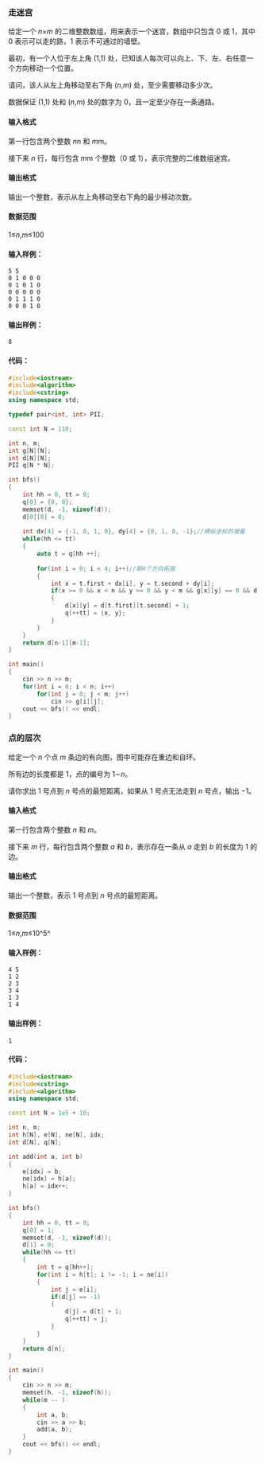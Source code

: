 ### 走迷宫

给定一个 *n*×*m* 的二维整数数组，用来表示一个迷宫，数组中只包含 0 或 1，其中 0 表示可以走的路，1 表示不可通过的墙壁。

最初，有一个人位于左上角 (1,1) 处，已知该人每次可以向上、下、左、右任意一个方向移动一个位置。

请问，该人从左上角移动至右下角 (*n*,*m*) 处，至少需要移动多少次。

数据保证 (1,1) 处和 (*n*,*m*) 处的数字为 0，且一定至少存在一条通路。

#### 输入格式

第一行包含两个整数 *n*n 和 *m*m。

接下来 *n* 行，每行包含 *m*m 个整数（0 或 1），表示完整的二维数组迷宫。

#### 输出格式

输出一个整数，表示从左上角移动至右下角的最少移动次数。

#### 数据范围

1≤*n*,*m*≤100

#### 输入样例：

```
5 5
0 1 0 0 0
0 1 0 1 0
0 0 0 0 0
0 1 1 1 0
0 0 0 1 0
```

#### 输出样例：

```
8
```

#### 代码：

```c++
#include<iostream>
#include<algorithm>
#include<cstring>
using namespace std;

typedef pair<int, int> PII;

const int N = 110;

int n, m;
int g[N][N];
int d[N][N];
PII q[N * N];

int bfs()
{
    int hh = 0, tt = 0;
    q[0] = {0, 0};
    memset(d, -1, sizeof(d));
    d[0][0] = 0;
    
    int dx[4] = {-1, 0, 1, 0}, dy[4] = {0, 1, 0, -1};//横纵坐标的增量
    while(hh <= tt)
    {
        auto t = q[hh ++];
        
        for(int i = 0; i < 4; i++)//朝4个方向拓展
        {
            int x = t.first + dx[i], y = t.second + dy[i];
            if(x >= 0 && x < n && y >= 0 && y < m && g[x][y] == 0 && d[x][y] == -1)//如果该点可以走，且没有被走过
            {
                d[x][y] = d[t.first][t.second] + 1;
                q[++tt] = {x, y};
            }
        }
    }
    return d[n-1][m-1];
}

int main()
{
    cin >> n >> m;
    for(int i = 0; i < n; i++)
        for(int j = 0; j < m; j++)
            cin >> g[i][j];
    cout << bfs() << endl;
}
```

### 点的层次

给定一个 *n* 个点 *m* 条边的有向图，图中可能存在重边和自环。

所有边的长度都是 1，点的编号为 1∼*n*。

请你求出 1 号点到 *n* 号点的最短距离，如果从 1 号点无法走到 *n* 号点，输出 −1。

#### 输入格式

第一行包含两个整数 *n* 和 *m*。

接下来 *m* 行，每行包含两个整数 *a* 和 *b*，表示存在一条从 *a* 走到 *b* 的长度为 1 的边。

#### 输出格式

输出一个整数，表示 1 号点到 *n* 号点的最短距离。

#### 数据范围

1≤*n*,*m*≤10^5^

#### 输入样例：

```
4 5
1 2
2 3
3 4
1 3
1 4
```

#### 输出样例：

```
1
```

#### 代码：

```c++
#include<iostream>
#include<cstring>
#include<algorithm>
using namespace std;

const int N = 1e5 + 10;

int n, m;
int h[N], e[N], ne[N], idx;
int d[N], q[N];

int add(int a, int b)
{
    e[idx] = b;
    ne[idx] = h[a];
    h[a] = idx++;
}

int bfs()
{
    int hh = 0, tt = 0;
    q[0] = 1;
    memset(d, -1, sizeof(d));
    d[1] = 0;
    while(hh <= tt)
    {
        int t = q[hh++];
        for(int i = h[t]; i != -1; i = ne[i])
        {
            int j = e[i];
            if(d[j] == -1)
            {
                d[j] = d[t] + 1;
                q[++tt] = j;
            }
        }
    }
    return d[n];
}

int main()
{
    cin >> n >> m;
    memset(h, -1, sizeof(h));
    while(m -- )
    {
        int a, b;
        cin >> a >> b;
        add(a, b);
    }
    cout << bfs() << endl;
}

```

